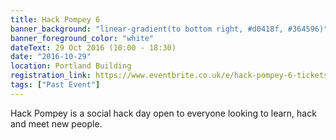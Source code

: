 ```yaml
---
title: Hack Pompey 6
banner_background: "linear-gradient(to bottom right, #d0418f, #364596)"
banner_foreground_color: "white"
dateText: 29 Oct 2016 (10:00 - 18:30)
date: "2016-10-29"
location: Portland Building
registration_link: https://www.eventbrite.co.uk/e/hack-pompey-6-tickets-27665217410#
tags: ["Past Event"]
---
```


Hack Pompey is a social hack day open to everyone looking to learn, hack and meet new people.
